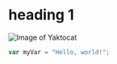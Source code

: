 # heading 1
![Image of Yaktocat](https://octodex.github.com/images/yaktocat.png)
``` javascript
var myVar = "Hello, world!";
```
